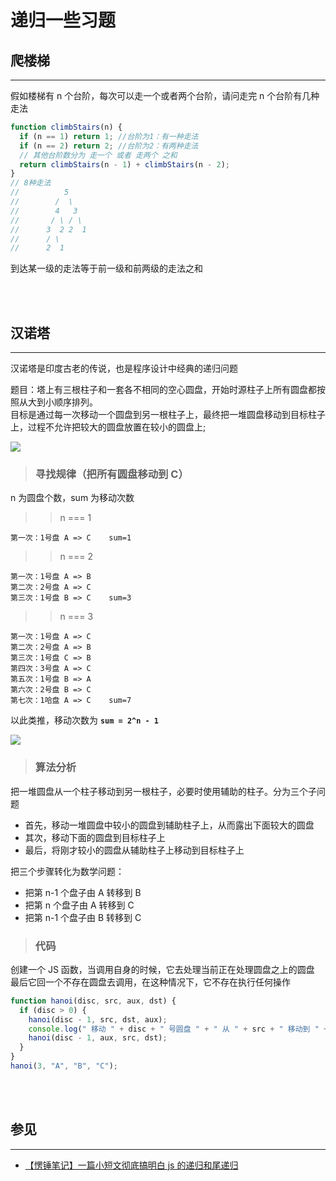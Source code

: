 # 递归一些习题

## 爬楼梯

---

假如楼梯有 n 个台阶，每次可以走一个或者两个台阶，请问走完 n 个台阶有几种走法

```javascript
function climbStairs(n) {
  if (n == 1) return 1; //台阶为1：有一种走法
  if (n == 2) return 2; //台阶为2：有两种走法
  // 其他台阶数分为 走一个 或者 走两个 之和
  return climbStairs(n - 1) + climbStairs(n - 2);
}
// 8种走法
//          5
//        /  \
//        4   3
//       / \ / \
//      3  2 2  1
//      / \
//      2  1
```

到达某一级的走法等于前一级和前两级的走法之和

<br/><br/>

## 汉诺塔

---

汉诺塔是印度古老的传说，也是程序设计中经典的递归问题

题目：塔上有三根柱子和一套各不相同的空心圆盘，开始时源柱子上所有圆盘都按照从大到小顺序排列。
<br/>
目标是通过每一次移动一个圆盘到另一根柱子上，最终把一堆圆盘移动到目标柱子上，过程不允许把较大的圆盘放置在较小的圆盘上;

![](https://images2017.cnblogs.com/blog/1140602/201708/1140602-20170826161041339-1044886841.png)

> ### 寻找规律（把所有圆盘移动到 C）

n 为圆盘个数，sum 为移动次数

> > n === 1

    第一次：1号盘 A => C    sum=1

> > n === 2

    第一次：1号盘 A => B
    第二次：2号盘 A => C
    第三次：1号盘 B => C    sum=3

> > n === 3

    第一次：1号盘 A => C
    第二次：2号盘 A => B
    第三次：1号盘 C => B
    第四次：3号盘 A => C
    第五次：1号盘 B => A
    第六次：2号盘 B => C
    第七次：1哈盘 A => C    sum=7

以此类推，移动次数为 **`sum = 2^n - 1`**

![](https://images2017.cnblogs.com/blog/1140602/201708/1140602-20170826174129183-1188124420.gif)

> ### 算法分析

把一堆圆盘从一个柱子移动到另一根柱子，必要时使用辅助的柱子。分为三个子问题

- 首先，移动一堆圆盘中较小的圆盘到辅助柱子上，从而露出下面较大的圆盘
- 其次，移动下面的圆盘到目标柱子上
- 最后，将刚才较小的圆盘从辅助柱子上移动到目标柱子上

把三个步骤转化为数学问题：

- 把第 n-1 个盘子由 A 转移到 B
- 把第 n 个盘子由 A 转移到 C
- 把第 n-1 个盘子由 B 转移到 C

> ### 代码

创建一个 JS 函数，当调用自身的时候，它去处理当前正在处理圆盘之上的圆盘
<br/>
最后它回一个不存在圆盘去调用，在这种情况下，它不存在执行任何操作

```javascript
function hanoi(disc, src, aux, dst) {
  if (disc > 0) {
    hanoi(disc - 1, src, dst, aux);
    console.log(" 移动 " + disc + " 号圆盘 " + " 从 " + src + " 移动到 " + dst);
    hanoi(disc - 1, aux, src, dst);
  }
}
hanoi(3, "A", "B", "C");
```

<br/><br/>

## 参见

---

- [【愣锤笔记】一篇小短文彻底搞明白 js 的递归和尾递归](https://juejin.cn/post/6844903808309395464)
